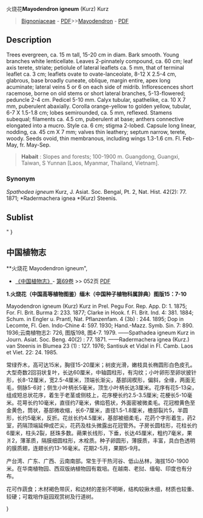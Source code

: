 火烧花**Mayodendron igneum** (Kurz) Kurz

> [Bignoniaceae](http://www.iplant.cn/info/Bignoniaceae?t=foc) - [PDF](http://www.iplant.cn/foc/pdf/Bignoniaceae.pdf)>>[Mayodendron](http://www.iplant.cn/info/Mayodendron?t=foc) - [PDF](http://www.iplant.cn/foc/pdf/Mayodendron.pdf)

## Description

Trees evergreen, ca. 15 m tall, 15-20 cm in diam. Bark smooth. Young branches white lenticellate. Leaves 2-pinnately compound, ca. 60 cm; leaf axis terete, striate; petiolule of lateral leaflets ca. 5 mm, that of terminal leaflet ca. 3 cm; leaflets ovate to ovate-lanceolate, 8-12 X 2.5-4 cm, glabrous, base broadly cuneate, oblique, margin entire, apex long acuminate; lateral veins 5 or 6 on each side of midrib. Inflorescences short racemose, borne on old stems or short lateral branches, 5-13-flowered; peduncle 2-4 cm. Pedicel 5-10 mm. Calyx tubular, spathelike, ca. 10 X 7 mm, puberulent abaxially. Corolla orange-yellow to golden yellow, tubular, 6-7 X 1.5-1.8 cm; lobes semirounded, ca. 5 mm, reflexed. Stamens subequal; filaments ca. 4.5 cm, puberulent at base; anthers connective elongated into a mucro. Style ca. 6 cm; stigma 2-lobed. Capsule long linear, nodding, ca. 45 cm X 7 mm; valves thin leathery; septum narrow, terete, woody. Seeds ovoid, thin membranous, including wings 1.3-1.6 cm. Fl. Feb-May, fr. May-Sep.

> **Habait** : 
> Slopes and forests; 100-1900 m. Guangdong, Guangxi, Taiwan, S Yunnan [Laos, Myanmar, Thailand, Vietnam].

### Synonym
*Spathodea igneum* Kurz, J. Asiat. Soc. Bengal, Pt. 2, Nat. Hist. 42(2): 77. 1871; *Radermachera ignea *(Kurz) Steenis.

## Sublist
"
}
## 中国植物志

**火烧花 Mayodendron igneum",

* [《中国植物志》](http://www.iplant.cn/frps)- [第69卷](http://www.iplant.cn/frps/vol/69) >> 052页 [PDF](http://www.iplant.cn/frps/pdf/69/052b.pdf)

**1.火烧花（中国高等植物图鉴）缅木（中国种子植物科属辞典）图版15：7-10**

Mayodendron igneum (Kurz) Kurz in Prel. Pegu For. Rep. App. D: 1. 1875; For. Fl. Brit. Burma 2: 233. 1877; Clarke in Hook. f. Fl. Brit. Ind. 4: 381. 1884; Schum. in Engler u. Prantl, Nat. Pflanzenfam. 4 (3b) : 244. 1895; Dop in Lecomte, Fl. Gen. Indo-Chine 4: 597. 1930; Hand.-Mazz. Symb. Sin. 7: 890. 1936;云南植物志2: 726, 图版198, 图4-7. 1979. ——Spathadea igneum Kurz in Journ. Asiat. Soc. Beng. 40(2) : 77. 1871. ——Radermachera ignea (Kurz.) van Steenis in Blumea 23 (1) : 127. 1976; Santisuk et Vidal in Fl. Camb. Laos et Viet. 22: 24. 1985.

常绿乔木，高可达15米，胸径15-20厘米；树皮光滑，嫩枝具长椭圆形白色皮孔。大型奇数2回羽状复叶，长达60厘米，中轴圆柱形，有沟纹；小叶卵形至卵状披针形，长8-12厘米，宽2.5-4厘米，顶端长渐尖，基部阔楔形，偏斜，全缘，两面无毛，侧脉5-6对；侧生小叶柄长5毫米，顶生小叶柄长达3厘米。花序有花5-13朵，组成短总状花序，着生于老茎或侧枝上，花序梗长约2.5-3.5厘米; 花梗长5-10毫米。花萼长约10毫米，直径约7毫米，佛焰苞状，外面密被微柔毛。花冠橙黄色至金黄色，筒状，基部微收缩，长6-7厘米，直径1.5-1.8厘米，檐部裂片5，半圆形，长约5毫米，反折。花丝长约4.5厘米，基部被细柔毛，花药个字形着生，药2室，药隔顶端延伸成芒尖，花药及柱头微露出花冠管外。子房长圆柱形，花柱长约6厘米，柱头2裂，胚珠多数。蒴果长线形，下垂，长达45厘米，粗约7毫米，果爿2，薄革质，隔膜细圆柱形，木栓质。种子卵圆形，薄膜质，丰富，具白色透明的膜质翅，连翅长约13-16毫米。花期2-5月，果期5-9月。

产台湾、广东、广西、云南南部。常生于干热河谷、低山丛林，海拔150-1900米。在华南植物园、西双版纳植物园有栽培。在越南、老挝、缅甸、印度也有分布。

花可作蔬食；木材褐色带灰，和边材的差别不明晰，结构较揪木细，材质也较重、较硬；可栽培作庭园观赏树及行道树。

}